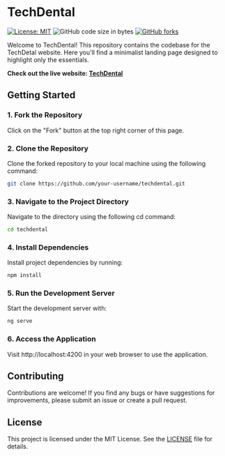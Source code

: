 # TechDental

[![License: MIT](https://img.shields.io/badge/License-MIT-yellow.svg)](https://opensource.org/licenses/MIT)
![GitHub code size in bytes](https://img.shields.io/github/languages/code-size/demarcoeduard/techdental)
[![GitHub forks](https://img.shields.io/github/forks/demarcoeduard/hospital-crm.svg)](https://github.com/demarcoeduard/techdental/network)

Welcome to TechDental! This repository contains the codebase for the TechDetal website. Here you'll find a minimalist landing page designed to highlight only the essentials.

**Check out the live website: [TechDental](https://demarcoeduard.github.io/techdental/)**

## Getting Started

### 1. Fork the Repository

Click on the "Fork" button at the top right corner of this page.

### 2. Clone the Repository

Clone the forked repository to your local machine using the following command:

```bash
git clone https://github.com/your-username/techdental.git
```

### 3.  Navigate to the Project Directory

Navigate to the directory using the following cd command:

```bash
cd techdental
```

### 4. Install Dependencies

Install project dependencies by running:

```bash
npm install
```

### 5. Run the Development Server

Start the development server with:

```bash
ng serve
```

### 6. Access the Application

Visit http://localhost:4200 in your web browser to use the application.

## Contributing

Contributions are welcome! If you find any bugs or have suggestions for improvements, please submit an issue or create a pull request.

## License

This project is licensed under the MIT License. See the [LICENSE](LICENSE) file for details.
